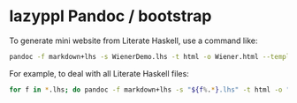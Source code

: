 # lazyppl Pandoc / bootstrap

To generate mini website from Literate Haskell, use a command like:

```bash
pandoc -f markdown+lhs -s WienerDemo.lhs -t html -o Wiener.html --template=lazyppltemplate.html
```

For example, to deal with all Literate Haskell files:

```bash
for f in *.lhs; do pandoc -f markdown+lhs -s "${f%.*}.lhs" -t html -o "${f%.*}.html" --template=lazyppltemplate.html ; done
```